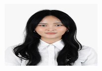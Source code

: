 <picture>
 <source media="(prefers-color-scheme: dark)" srcset="https://github.com/ptk18/portfolio-site/blob/main/src/assets/passport_pic_black_hair.jpg">
 <source media="(prefers-color-scheme: light)" srcset="https://github.com/ptk18/portfolio-site/blob/main/src/assets/passport_pic_black_hair.jpg">
 <img alt="YOUR-ALT-TEXT" src="https://github.com/ptk18/portfolio-site/blob/main/src/assets/passport_pic_black_hair.jpg" width="300" height="200">
</picture>
